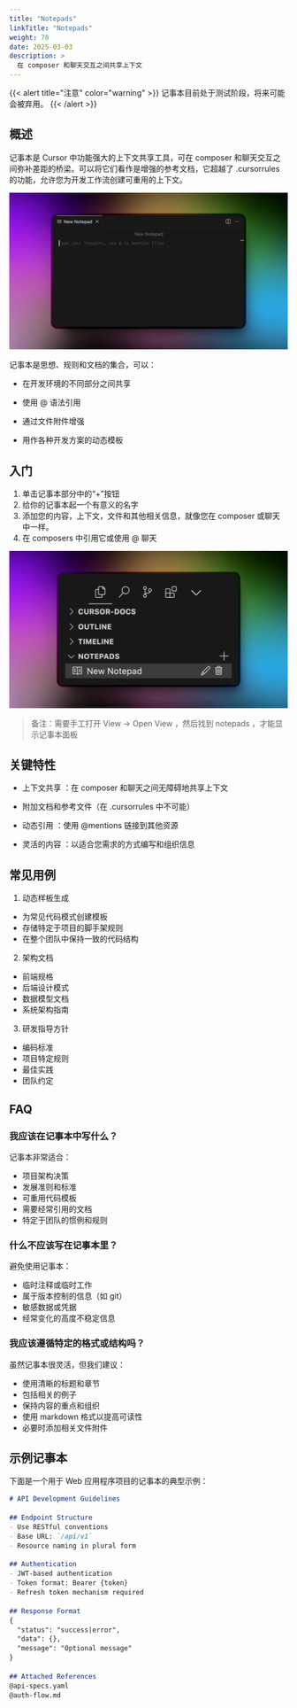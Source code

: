```yaml
---
title: "Notepads"
linkTitle: "Notepads"
weight: 70
date: 2025-03-03
description: >
  在 composer 和聊天交互之间共享上下文
---
```


{{< alert title="注意" color="warning" >}}
记事本目前处于测试阶段，将来可能会被弃用。
{{< /alert >}}

## 概述

记事本是 Cursor 中功能强大的上下文共享工具，可在 composer 和聊天交互之间弥补差距的桥梁。可以将它们看作是增强的参考文档，它超越了 .cursorrules 的功能，允许您为开发工作流创建可重用的上下文。

![empty-notepad.png](images/empty-notepad.png)

记事本是思想、规则和文档的集合，可以：

- 在开发环境的不同部分之间共享

- 使用 @ 语法引用

- 通过文件附件增强

- 用作各种开发方案的动态模板

## 入门

1. 单击记事本部分中的“+”按钮
2. 给你的记事本起一个有意义的名字
3. 添加您的内容，上下文，文件和其他相关信息，就像您在 composer 或聊天中一样。
4. 在 composers 中引用它或使用 @ 聊天

![create-notepad.png](images/create-notepad.png)

> 备注：需要手工打开 View -> Open View ，然后找到 notepads ，才能显示记事本面板

## 关键特性

- 上下文共享 ：在 composer 和聊天之间无障碍地共享上下文

- 附加文档和参考文件（在 .cursorrules 中不可能）

- 动态引用 ：使用 @mentions 链接到其他资源

- 灵活的内容 ：以适合您需求的方式编写和组织信息

## 常见用例

1. 动态样板生成

  - 为常见代码模式创建模板
  - 存储特定于项目的脚手架规则
  - 在整个团队中保持一致的代码结构

2. 架构文档

  - 前端规格
  - 后端设计模式
  - 数据模型文档
  - 系统架构指南

3. 研发指导方针

  - 编码标准
  - 项目特定规则
  - 最佳实践
  - 团队约定  

## FAQ

### 我应该在记事本中写什么？

记事本非常适合：

- 项目架构决策
- 发展准则和标准
- 可重用代码模板
- 需要经常引用的文档
- 特定于团队的惯例和规则

### 什么不应该写在记事本里？

避免使用记事本：

- 临时注释或临时工作
- 属于版本控制的信息（如 git）
- 敏感数据或凭据
- 经常变化的高度不稳定信息

### 我应该遵循特定的格式或结构吗？

虽然记事本很灵活，但我们建议：

- 使用清晰的标题和章节
- 包括相关的例子
- 保持内容的重点和组织
- 使用 markdown 格式以提高可读性
- 必要时添加相关文件附件

## 示例记事本

下面是一个用于 Web 应用程序项目的记事本的典型示例：

```markdown
# API Development Guidelines

## Endpoint Structure
- Use RESTful conventions
- Base URL: `/api/v1`
- Resource naming in plural form

## Authentication
- JWT-based authentication
- Token format: Bearer {token}
- Refresh token mechanism required

## Response Format
{
  "status": "success|error",
  "data": {},
  "message": "Optional message"
} 

## Attached References
@api-specs.yaml
@auth-flow.md
```